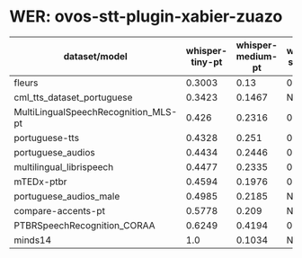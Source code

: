 
# WER: ovos-stt-plugin-xabier-zuazo
|dataset/model|whisper-tiny-pt|whisper-medium-pt|whisper-small-pt|whisper-base-pt|whisper-large-v3-pt|
|-|-|-|-|-|-|
| fleurs | 0.3003 | 0.13 | 0.1707 | 0.223 | N/A |
| cml_tts_dataset_portuguese | 0.3423 | 0.1467 | N/A | 0.4403 | N/A |
| MultiLingualSpeechRecognition_MLS-pt | 0.426 | 0.2316 | 0.2674 | 0.4242 | N/A |
| portuguese-tts | 0.4328 | 0.251 | 0.2919 | 0.3417 | N/A |
| portuguese_audios | 0.4434 | 0.2446 | 0.3149 | 0.4446 | N/A |
| multilingual_librispeech | 0.4477 | 0.2335 | 0.2685 | 0.3768 | 0.0761 |
| mTEDx-ptbr | 0.4594 | 0.1976 | 0.2503 | N/A | N/A |
| portuguese_audios_male | 0.4985 | 0.2185 | N/A | 0.4031 | N/A |
| compare-accents-pt | 0.5778 | 0.209 | N/A | 0.3786 | N/A |
| PTBRSpeechRecognition_CORAA | 0.6249 | 0.4194 | 0.3223 | N/A | 0.0556 |
| minds14 | 1.0 | 0.1034 | N/A | 0.4483 | N/A |